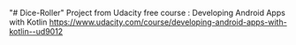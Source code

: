 "# Dice-Roller"
Project from Udacity free course : Developing Android Apps with Kotlin
https://www.udacity.com/course/developing-android-apps-with-kotlin--ud9012


